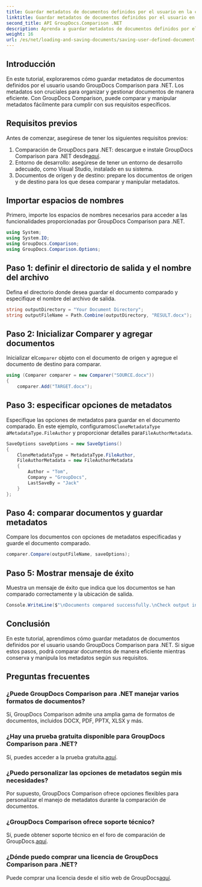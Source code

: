 ```yaml
---
title: Guardar metadatos de documentos definidos por el usuario en la comparación de GroupDocs para .NET
linktitle: Guardar metadatos de documentos definidos por el usuario en la comparación de GroupDocs para .NET
second_title: API GroupDocs.Comparison .NET
description: Aprenda a guardar metadatos de documentos definidos por el usuario utilizando GroupDocs Comparison para .NET. Compare y manipule metadatos fácilmente con instrucciones paso a paso.
weight: 16
url: /es/net/loading-and-saving-documents/saving-user-defined-document-metadata/
---
```

## Introducción
En este tutorial, exploraremos cómo guardar metadatos de documentos definidos por el usuario usando GroupDocs Comparison para .NET. Los metadatos son cruciales para organizar y gestionar documentos de manera eficiente. Con GroupDocs Comparison, puede comparar y manipular metadatos fácilmente para cumplir con sus requisitos específicos.
## Requisitos previos
Antes de comenzar, asegúrese de tener los siguientes requisitos previos:
1.  Comparación de GroupDocs para .NET: descargue e instale GroupDocs Comparison para .NET desde[aquí](https://releases.groupdocs.com/comparison/net/).
2. Entorno de desarrollo: asegúrese de tener un entorno de desarrollo adecuado, como Visual Studio, instalado en su sistema.
3. Documentos de origen y de destino: prepare los documentos de origen y de destino para los que desea comparar y manipular metadatos.

## Importar espacios de nombres
Primero, importe los espacios de nombres necesarios para acceder a las funcionalidades proporcionadas por GroupDocs Comparison para .NET.
```csharp
using System;
using System.IO;
using GroupDocs.Comparison;
using GroupDocs.Comparison.Options;
```
## Paso 1: definir el directorio de salida y el nombre del archivo
Defina el directorio donde desea guardar el documento comparado y especifique el nombre del archivo de salida.
```csharp
string outputDirectory = "Your Document Directory";
string outputFileName = Path.Combine(outputDirectory, "RESULT.docx");
```
## Paso 2: Inicializar Comparer y agregar documentos
 Inicializar el`Comparer` objeto con el documento de origen y agregue el documento de destino para comparar.
```csharp
using (Comparer comparer = new Comparer("SOURCE.docx"))
{
    comparer.Add("TARGET.docx");
```
## Paso 3: especificar opciones de metadatos
 Especifique las opciones de metadatos para guardar en el documento comparado. En este ejemplo, configuramos`CloneMetadataType` a`MetadataType.FileAuthor` y proporcionar detalles para`FileAuthorMetadata`.
```csharp
SaveOptions saveOptions = new SaveOptions()
{
    CloneMetadataType = MetadataType.FileAuthor,
    FileAuthorMetadata = new FileAuthorMetadata
    {
        Author = "Tom",
        Company = "GroupDocs",
        LastSaveBy = "Jack"
    }
};
```
## Paso 4: comparar documentos y guardar metadatos
Compare los documentos con opciones de metadatos especificadas y guarde el documento comparado.
```csharp
comparer.Compare(outputFileName, saveOptions);
```
## Paso 5: Mostrar mensaje de éxito
Muestra un mensaje de éxito que indica que los documentos se han comparado correctamente y la ubicación de salida.
```csharp
Console.WriteLine($"\nDocuments compared successfully.\nCheck output in {outputDirectory}.");
```

## Conclusión
En este tutorial, aprendimos cómo guardar metadatos de documentos definidos por el usuario usando GroupDocs Comparison para .NET. Si sigue estos pasos, podrá comparar documentos de manera eficiente mientras conserva y manipula los metadatos según sus requisitos.
## Preguntas frecuentes
### ¿Puede GroupDocs Comparison para .NET manejar varios formatos de documentos?
Sí, GroupDocs Comparison admite una amplia gama de formatos de documentos, incluidos DOCX, PDF, PPTX, XLSX y más.
### ¿Hay una prueba gratuita disponible para GroupDocs Comparison para .NET?
 Sí, puedes acceder a la prueba gratuita.[aquí](https://releases.groupdocs.com/).
### ¿Puedo personalizar las opciones de metadatos según mis necesidades?
Por supuesto, GroupDocs Comparison ofrece opciones flexibles para personalizar el manejo de metadatos durante la comparación de documentos.
### ¿GroupDocs Comparison ofrece soporte técnico?
Sí, puede obtener soporte técnico en el foro de comparación de GroupDocs.[aquí](https://forum.groupdocs.com/c/comparison/12).
### ¿Dónde puedo comprar una licencia de GroupDocs Comparison para .NET?
 Puede comprar una licencia desde el sitio web de GroupDocs[aquí](https://purchase.groupdocs.com/buy).